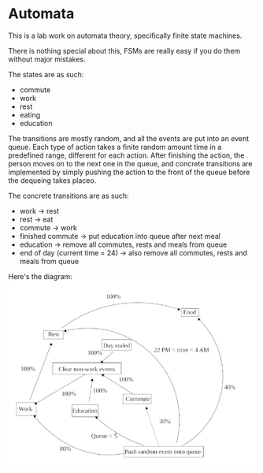 # Automata

This is a lab work on automata theory, specifically finite state machines.

There is nothing special about this, FSMs are really easy if you do them without major mistakes.


The states are as such:
- commute
- work
- rest
- eating
- education


The transitions are mostly random, and all the events are put into an event queue.
Each type of action takes a finite random amount time in a predefined range, different for each action.
After finishing the action, the person moves on to the next one in the queue, and concrete transitions
are implemented by simply pushing the action to the front of the queue before the dequeing takes placeo.


The concrete transitions are as such:
- work -> rest
- rest -> eat
- commute -> work
- finished commute -> put education into queue after next meal
- education -> remove all commutes, rests and meals from queue
- end of day (current time = 24) -> also remove all commutes, rests and meals from queue

Here's the diagram:
![](diagram.png)
